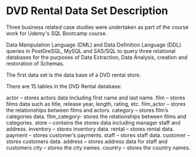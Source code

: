 # DVD Rental Data Set Description

Three business related case studies were undertaken as part of the course work for Udemy's SQL Bootcamp course.  

Data Manipulation Language (DML) and Data Definition Language (DDL) queries in PostGreSQL, MySQL and SAS/SQL to query three relational databases for the purposes of Data Extraction, Data Analysis, creation and restoration of Schemas. 

The first data set is the data base of a DVD rental store. 

There are 15 tables in the DVD Rental database:

actor – stores actors data including first name and last name.
film – stores films data such as title, release year, length, rating, etc.
film_actor – stores the relationships between films and actors.
category – stores film’s categories data.
film_category- stores the relationships between films and categories.
store – contains the stores data including manager staff and address.
inventory – stores inventory data.
rental – stores rental data.
payment – stores customer’s payments.
staff – stores staff data.
customer – stores customers data.
address – stores address data for staff and customers
city – stores the city names.
country – stores the country names.
